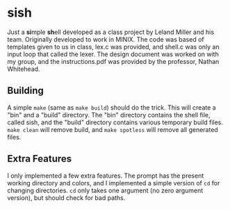 # sish

Just a <b>si</b>mple <b>sh</b>ell developed as a class project by Leland Miller and his team. Originally developed to work in MINIX. The code was based of templates given to us in class, lex.c was provided, and shell.c was only an input loop that called the lexer. The design document was worked on with my group, and the instructions.pdf was provided by the professor, Nathan Whitehead.

## Building

A simple `make` (same as `make build`) should do the trick. This will create a "bin" and a "build" directory. The "bin" directory contains the shell file, called sish, and the "build" directory contains various temporary build files. `make clean` will remove build, and `make spotless` will remove all generated files.

## Extra Features

I only implemented a few extra features. The prompt has the present working directory and colors, and I implemented a simple version of `cd` for changing directories. `cd` only takes one argument (no zero argument version), but should check for bad paths.
